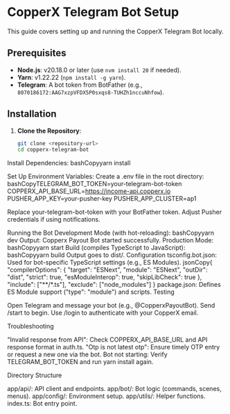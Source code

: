 # CopperX Telegram Bot Setup

This guide covers setting up and running the CopperX Telegram Bot locally.

## Prerequisites

- **Node.js**: v20.18.0 or later (use `nvm install 20` if needed).
- **Yarn**: v1.22.22 (`npm install -g yarn`).
- **Telegram**: A bot token from BotFather (e.g., `8070186172:AAG7xzpVFDX5P0sxqs8-TUHZh1nccuNhfow`).

## Installation

1. **Clone the Repository**:

   ```bash
   git clone <repository-url>
   cd copperx-telegram-bot
   ```

Install Dependencies:
bashCopyyarn install

Set Up Environment Variables: Create a .env file in the root directory:
bashCopyTELEGRAM_BOT_TOKEN=your-telegram-bot-token
COPPERX_API_BASE_URL=<https://income-api.copperx.io>
PUSHER_APP_KEY=your-pusher-key
PUSHER_APP_CLUSTER=ap1

Replace your-telegram-bot-token with your BotFather token.
Adjust Pusher credentials if using notifications.

Running the Bot
Development Mode (with hot-reloading):
bashCopyyarn dev
Output: Copperx Payout Bot started successfully.
Production Mode:
bashCopyyarn start
Build (compiles TypeScript to JavaScript):
bashCopyyarn build
Output goes to dist/.
Configuration
tsconfig.bot.json: Used for bot-specific TypeScript settings (e.g., ES Modules).
jsonCopy{
"compilerOptions": {
"target": "ESNext",
"module": "ESNext",
"outDir": "dist",
"strict": true,
"esModuleInterop": true,
"skipLibCheck": true
},
"include": ["**/*.ts"],
"exclude": ["node_modules"]
}
package.json: Defines ES Module support ("type": "module") and scripts.
Testing

Open Telegram and message your bot (e.g., @CopperxPayoutBot).
Send /start to begin.
Use /login to authenticate with your CopperX email.

Troubleshooting

"Invalid response from API": Check COPPERX_API_BASE_URL and API response format in auth.ts.
"Otp is not latest otp": Ensure timely OTP entry or request a new one via the bot.
Bot not starting: Verify TELEGRAM_BOT_TOKEN and run yarn install again.

Directory Structure

app/api/: API client and endpoints.
app/bot/: Bot logic (commands, scenes, menus).
app/config/: Environment setup.
app/utils/: Helper functions.
index.ts: Bot entry point.
